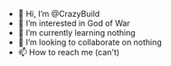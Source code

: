 - 👋 Hi, I’m @CrazyBuild
- 👀 I’m interested in God of War
- 🌱 I’m currently learning nothing
- 💞️ I’m looking to collaborate on nothing
- 📫 How to reach me (can't)

<!---
CrazyBuild/CrazyBuild is a ✨ special ✨ repository because its `README.md` (this file) appears on your GitHub profile.
You can click the Preview link to take a look at your changes.
--->
